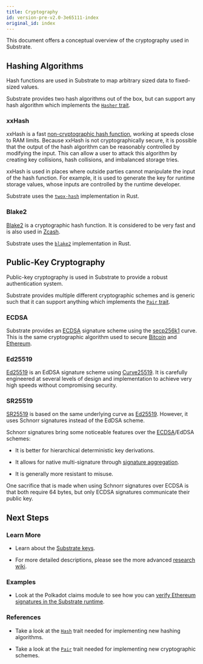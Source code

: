 ```yaml
---
title: Cryptography
id: version-pre-v2.0-3e65111-index
original_id: index
---
```


This document offers a conceptual overview of the cryptography used in Substrate.

## Hashing Algorithms

Hash functions are used in Substrate to map arbitrary sized data to fixed-sized values.

Substrate provides two hash algorithms out of the box, but can support any hash algorithm which
implements the [`Hasher`
trait](https://substrate.dev/rustdocs/pre-v2.0-3e65111/sp_core/trait.Hasher.html).

### xxHash

xxHash is a fast [non-cryptographic hash function](https://en.wikipedia.org/wiki/Hash_function),
working at speeds close to RAM limits. Because xxHash is not cryptographically secure, it is
possible that the output of the hash algorithm can be reasonably controlled by modifying the input.
This can allow a user to attack this algorithm by creating key collisions, hash collisions, and
imbalanced storage tries.

xxHash is used in places where outside parties cannot manipulate the input of the hash function. For
example, it is used to generate the key for runtime storage values, whose inputs are controlled by
the runtime developer.

Substrate uses the [`twox-hash`](https://github.com/shepmaster/twox-hash) implementation in Rust.

### Blake2

[Blake2](https://en.wikipedia.org/wiki/BLAKE_(hash_function)#BLAKE2) is a cryptographic hash
function. It is considered to be very fast and is also used in
[Zcash](https://en.wikipedia.org/wiki/Zcash).

Substrate uses the [`blake2`](https://docs.rs/blake2/) implementation in Rust.

## Public-Key Cryptography

Public-key cryptography is used in Substrate to provide a robust authentication system.

Substrate provides multiple different cryptographic schemes and is generic such that it can support
anything which implements the [`Pair`
trait](https://substrate.dev/rustdocs/pre-v2.0-3e65111/sp_core/crypto/trait.Pair.html).

### ECDSA

Substrate provides an
[ECDSA](https://en.wikipedia.org/wiki/Elliptic_Curve_Digital_Signature_Algorithm) signature scheme
using the [secp256k1](https://en.bitcoin.it/wiki/Secp256k1) curve. This is the same cryptographic
algorithm used to secure [Bitcoin](https://en.wikipedia.org/wiki/Bitcoin) and
[Ethereum](https://en.wikipedia.org/wiki/Ethereum).

### Ed25519

[Ed25519](https://en.wikipedia.org/wiki/EdDSA#Ed25519) is an EdDSA signature scheme using
[Curve25519](https://en.wikipedia.org/wiki/Curve25519). It is carefully engineered at several levels
of design and implementation to achieve very high speeds without compromising security.

### SR25519

[SR25519](https://research.web3.foundation/en/latest/polkadot/keys/1-accounts-more/) is based on the
same underlying curve as [Ed25519](#ed25519). However, it uses Schnorr signatures instead of the
EdDSA scheme.

Schnorr signatures bring some noticeable features over the [ECDSA](#ecdsa)/EdDSA schemes:

* It is better for hierarchical deterministic key derivations.

* It allows for native multi-signature through [signature
  aggregation](https://bitcoincore.org/en/2017/03/23/schnorr-signature-aggregation/).

* It is generally more resistant to misuse.

One sacrifice that is made when using Schnorr signatures over ECDSA is that both require 64 bytes,
but only ECDSA signatures communicate their public key.

## Next Steps

### Learn More

* Learn about the [Substrate keys](conceptual/cryptography/keys.md).

* For more detailed descriptions, please see the more advanced [research
  wiki](https://research.web3.foundation).

### Examples

* Look at the Polkadot claims module to see how you can [verify Ethereum signatures in the Substrate
  runtime](https://github.com/paritytech/polkadot/blob/master/runtime/src/claims.rs).

### References

* Take a look at the
  [`Hash`](https://substrate.dev/rustdocs/pre-v2.0-3e65111/sp_runtime/traits/trait.Hash.html) trait needed
  for implementing new hashing algorithms.

* Take a look at the
  [`Pair`](https://substrate.dev/rustdocs/pre-v2.0-3e65111/sp_core/crypto/trait.Pair.html) trait
  needed for implementing new cryptographic schemes.
